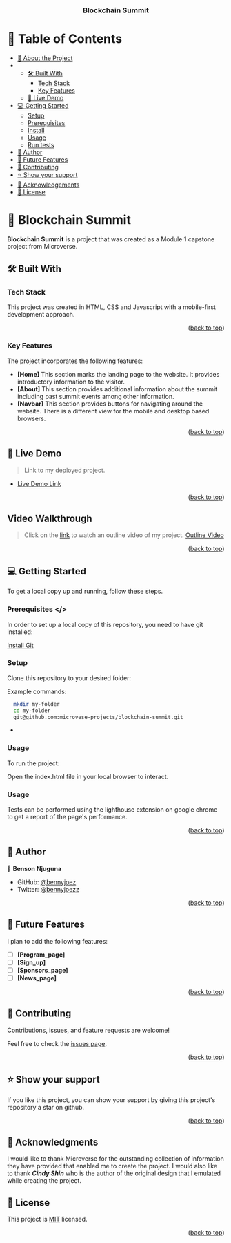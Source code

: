 <a name="readme-top"></a>

<div align="center">

  <h3><b>Blockchain Summit</b></h3>

</div>

<!-- TABLE OF CONTENTS -->

# 📗 Table of Contents

- [📖 About the Project](#about-project)
- - [🛠 Built With](#built-with)
    - [Tech Stack](#tech-stack)
    - [Key Features](#key-features)
  - [🚀 Live Demo](#live-demo)
- [💻 Getting Started](#getting-started)
  - [Setup](#setup)
  - [Prerequisites](#prerequisites)
  - [Install](#install)
  - [Usage](#usage)
  - [Run tests](#run-tests)
- [👥 Author](#author)
- [🔭 Future Features](#future-features)
- [🤝 Contributing](#contributing)
- [⭐️ Show your support](#support)
- [🙏 Acknowledgements](#acknowledgements)
- [📝 License](#license)

<!-- PROJECT DESCRIPTION -->

# 📖 Blockchain Summit <a name="about-project"></a>

**Blockchain Summit** is a project that was created as a Module 1 capstone project from Microverse.

## 🛠 Built With <a name="built-with"></a>

### Tech Stack <a name="tech-stack"></a>

This project was created in HTML, CSS and Javascript with a mobile-first development approach.

<p align="right">(<a href="#readme-top">back to top</a>)</p>

<!-- Key Features -->

### Key Features <a name="key-features"></a>
The project incorporates the following features: 
- **[Home]** 
This section marks the landing page to the website. It provides introductory information to the visitor. 
- **[About]**
This section provides additional information about the summit including past summit events among other information.
- **[Navbar]**
This section provides buttons for navigating around the website. There is a different view for the mobile and desktop based browsers. 


<p align="right">(<a href="#readme-top">back to top</a>)</p>

<!-- LIVE DEMO -->

## 🚀 Live Demo <a name="live-demo"></a>

> Link to my deployed project.

- [Live Demo Link](https://microvese-projects.github.io/blockchain-summit/)

<p align="right">(<a href="#readme-top">back to top</a>)</p>


<!-- Video Walkthrough -->
## Video Walkthrough <a name="outline-video"></a>

> Click on the [link](https://www.loom.com/share/92dccfd50e4f4f179f54d51ac98e7e8c) to watch an outline video of my project.
[Outline Video](https://www.loom.com/share/8cb3549317c64b95addd3a2d5e9994f5)

<p align="right">(<a href="#readme-top">back to top</a>)</p>

<!-- GETTING STARTED -->

## 💻 Getting Started <a name="getting-started"></a>

To get a local copy up and running, follow these steps.

### Prerequisites <a name="prerequisites" ></>
In order to set up a local copy of this repository, you need to have git installed: 

[Install Git](https://git-scm.com/book/en/v2/Getting-Started-Installing-Git) <a name="install"></a>

### Setup <a name="setup"></a>

Clone this repository to your desired folder:


Example commands:

```sh
  mkdir my-folder
  cd my-folder
  git@github.com:microvese-projects/blockchain-summit.git
```
-

### Usage <a name="usage"></a>

To run the project:

Open the index.html file in your local browser to interact.

### Usage <a name="run-tests"></a>
Tests can be performed using the lighthouse extension on google chrome to get a report of the page's performance.

<p align="right">(<a href="#readme-top">back to top</a>)</p>

<!-- AUTHORS -->

## 👥 Author <a name="author"></a>

👤 **Benson Njuguna**

- GitHub: [@bennyjoez](https://github.com/bennyjoez)
- Twitter: [@bennyjoezz](https://twitter.com/bennyjoezz)


<p align="right">(<a href="#readme-top">back to top</a>)</p>

<!-- FUTURE FEATURES -->

## 🔭 Future Features <a name="future-features"></a>
I plan to add the following features:

- [ ] **[Program_page]**
- [ ] **[Sign_up]**
- [ ] **[Sponsors_page]**
- [ ] **[News_page]**

<p align="right">(<a href="#readme-top">back to top</a>)</p>

<!-- CONTRIBUTING -->

## 🤝 Contributing <a name="contributing"></a>

Contributions, issues, and feature requests are welcome!

Feel free to check the [issues page](https://github.com/microvese-projects/blockchain-summit/issues).

<p align="right">(<a href="#readme-top">back to top</a>)</p>

<!-- SUPPORT -->

## ⭐️ Show your support <a name="support"></a>

If you like this project, you can show your support by giving this project's repository a star on github. 

<p align="right">(<a href="#readme-top">back to top</a>)</p>

<!-- ACKNOWLEDGEMENTS -->

## 🙏 Acknowledgments <a name="acknowledgements"></a>

I would like to thank Microverse for the outstanding collection of information they have provided that enabled me to create the project.
I would also like to thank <strong>*Cindy Shin*</strong> who is the author of the original design that I emulated while creating the project. 


<!-- LICENSE -->

## 📝 License <a name="license"></a>

This project is [MIT](https://github.com/microvese-projects/blockchain-summit/blob/1c707165cc8d1afdd068aea824def7f2abee83d3/LICENSE) licensed.

<p align="right">(<a href="#readme-top">back to top</a>)</p>
